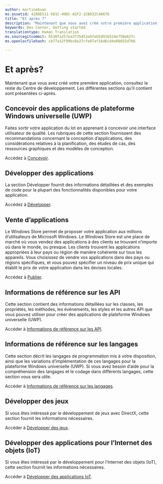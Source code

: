 ```yaml
---
author: martinekuan
ms.assetid: 4288E511-581C-49DC-A2F2-1CB832C4A676
title: "Et après ?"
description: "Maintenant que vous avez créé votre première application, consultez le reste du Centre de développement. Les différentes sections qu’il contient sont présentées ci-après."
keywords: Dev Center, Getting started
translationtype: Human Translation
ms.sourcegitcommit: 6530fa257ea3735453a97eb5d916524e750e62fc
ms.openlocfilehash: cb77a32f99bc6e27cfe87af16d6cd4e08855d7b6

---
```

# Et après?

Maintenant que vous avez créé votre première application, consultez le reste du Centre de développement. Les différentes sections qu’il contient sont présentées ci-après.

## Concevoir des applications de plateforme Windows universelle (UWP)


Faites sortir votre application du lot en apprenant à concevoir une interface utilisateur de qualité. Les rubriques de cette section fournissent des recommandations concernant la conception d’applications, des considérations relatives à la planification, des études de cas, des ressources graphiques et des modèles de conception.

Accédez à [Concevoir](http://go.microsoft.com/fwlink/p/?LinkId=533896).

## Développer des applications


La section Développer fournit des informations détaillées et des exemples de code pour la plupart des fonctionnalités disponibles pour votre application.

Accédez à [Développer](http://go.microsoft.com/fwlink/p/?LinkId=529575).

## Vente d’applications


Le Windows Store permet de proposer votre application aux millions d’utilisateurs de Microsoft Windows. Le Windows Store est une place de marché où vous vendez des applications à des clients se trouvant n’importe où dans le monde, ou presque. Les clients trouvent les applications appropriées à leur pays ou région de manière cohérente sur tous les appareils. Vous choisissez de vendre vos applications dans des pays ou régions spécifiques, et vous pouvez spécifier un niveau de prix unique qui établit le prix de votre application dans les devises locales.

Accédez à [Publier](http://go.microsoft.com/fwlink/p/?linkid=268275).

## Informations de référence sur les API


Cette section contient des informations détaillées sur les classes, les propriétés, les méthodes, les événements, les styles et les autres API que vous pouvez utiliser pour créer des applications de plateforme Windows universelle (UWP).

Accéder à [Informations de référence sur les API](https://msdn.microsoft.com/en-us/library/windows/apps/br211369.aspx).

## Informations de référence sur les langages


Cette section décrit les langages de programmation mis à votre disposition, ainsi que les variations d’implémentation de ces langages pour la plateforme Windows universelle (UWP). Si vous avez besoin d’aide pour la compréhension des langages et le codage dans différents langages, cette section vous sera utile.

Accéder à [Informations de référence sur les langages](http://go.microsoft.com/fwlink/p/?LinkId=534184).

## Développer des jeux


Si vous êtes intéressé par le développement de jeux avec DirectX, cette section fournit les informations nécessaires.

Accéder à [Développer des jeux](http://go.microsoft.com/fwlink/p/?LinkId=534184).

## Développer des applications pour l’Internet des objets (IoT)


Si vous êtes intéressé par le développement pour l’Internet des objets (IoT), cette section fournit les informations nécessaires.

Accéder à [Développer des applications IoT](http://go.microsoft.com/fwlink/p/?LinkId=534186).

 

 







<!--HONumber=Jun16_HO4-->


